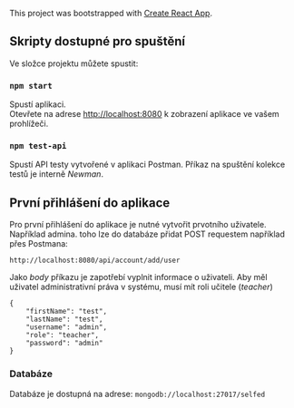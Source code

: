 This project was bootstrapped with [Create React App](https://github.com/facebook/create-react-app).

## Skripty dostupné pro spuštění

Ve složce projektu můžete spustit:

### `npm start`

Spustí aplikaci.<br />
Otevřete na adrese [http://localhost:8080](http://localhost:8080) k zobrazení aplikace ve vašem prohlížeči.

### `npm test-api`

Spustí API testy vytvořené v aplikaci Postman. Příkaz na spuštění kolekce testů je interně *Newman*. 


## První přihlášení do aplikace
Pro první přihlášení do aplikace je nutné vytvořit prvotního uživatele. Například admina.
toho lze do databáze přidat POST requestem například přes Postmana: 
```
http://localhost:8080/api/account/add/user
```
Jako *body* příkazu je zapotřebí vyplnit informace o uživateli. Aby měl uživatel administrativní práva v systému, musí mít roli učitele (*teacher*)
```
{
    "firstName": "test",
    "lastName": "test",
    "username": "admin",
    "role": "teacher",
    "password": "admin"
}
```
### Databáze
Databáze je dostupná na adrese: 
`mongodb://localhost:27017/selfed`
